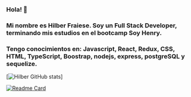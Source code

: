 ### Hola! 👋
### Mi nombre es Hilber Fraiese. Soy un Full Stack Developer, terminando mis estudios en el bootcamp Soy Henry.
### Tengo conocimientos en: Javascript, React, Redux, CSS, HTML, TypeScript, Boostrap, nodejs, express, postgreSQL y sequelize.


[![Hilber GitHub stats](https://github-readme-stats.vercel.app/api?username=hilberfraiese)]



<!--
**Hilberfraiese/hilberfraiese** is a ✨ _special_ ✨ repository because its `README.md` (this file) appears on your GitHub profile.

Here are some ideas to get you started:

- 🔭 I’m currently working on ...
- 🌱 I’m currently learning ...
- 👯 I’m looking to collaborate on ...
- 🤔 I’m looking for help with ...
- 💬 Ask me about ...
- 📫 How to reach me: ...
- 😄 Pronouns: ...
- ⚡ Fun fact: ...
-->
[![Readme Card](https://github-readme-stats.vercel.app/api/pin/?username=anuraghazra&repo=github-readme-stats)](https://github.com/anuraghazra/github-readme-stats)
